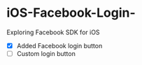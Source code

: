 # iOS-Facebook-Login-
Exploring Facebook SDK for iOS

- [x] Added Facebook login button
- [ ] Custom login button
